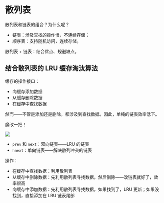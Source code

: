 # 散列表

散列表和链表的组合？为什么呢？

* 链表：涉及查找的操作慢，不连续存储；
* 顺序表：支持随机访问，连续存储。

散列表 + 链表：结合优点、规避缺点。

## 结合散列表的 LRU 缓存淘汰算法

缓存的操作接口：

* 向缓存添加数据
* 从缓存删除数据
* 在缓存中查找数据

然而——不管是添加还是删除，都涉及到查找数据。因此，单纯的链表效率低下。

魔改一把！

![](https://static001.geekbang.org/resource/image/ea/6e/eaefd5f4028cc7d4cfbb56b24ce8ae6e.jpg)

* `prev` 和 `next`：双向链表——LRU 的链表
* `hnext`：单向链表——解决散列冲突的链表

操作：

* 在缓存中查找数据：利用散列表
* 从缓存中删除数据：先利用散列表寻找数据，然后删除——改链表就好了，效率很高
* 向缓存中添加数据：先利用散列表寻找数据，如果找到了，LRU 更新；如果没找到，直接添加在 LRU 链表尾部
